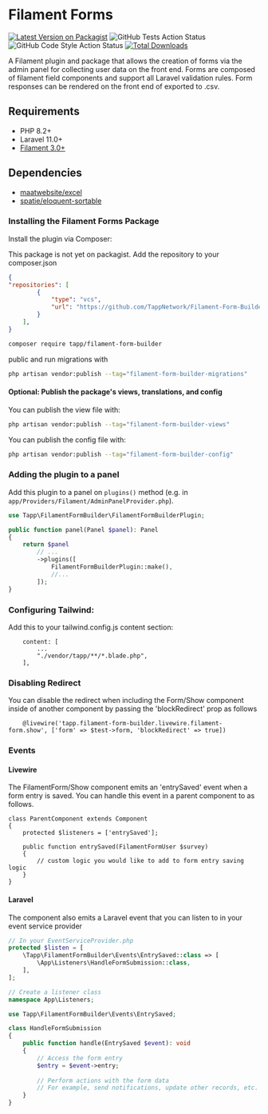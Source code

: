 # Filament Forms

[![Latest Version on Packagist](https://img.shields.io/packagist/v/tapp/filament-form-builder.svg?style=flat-square)](https://packagist.org/packages/tapp/filament-form-builder)
![GitHub Tests Action Status](https://github.com/TappNetwork/Filament-Form-Builder/actions/workflows/run-tests.yml/badge.svg)
![GitHub Code Style Action Status](https://github.com/TappNetwork/Filament-Form-Builder/actions/workflows/fix-php-code-style-issues.yml/badge.svg)
[![Total Downloads](https://img.shields.io/packagist/dt/tapp/filament-form-builder.svg?style=flat-square)](https://packagist.org/packages/tapp/filament-form-builder)

A Filament plugin and package that allows the creation of forms via the admin panel for collecting user data on the front end. Forms are composed of filament field components and support all Laravel validation rules. Form responses can be rendered on the front end of exported to .csv.

## Requirements

-   PHP 8.2+
-   Laravel 11.0+
-   [Filament 3.0+](https://github.com/laravel-filament/filament)

## Dependencies

-   [maatwebsite/excel](https://github.com/SpartnerNL/Laravel-Excel)
-   [spatie/eloquent-sortable](https://github.com/spatie/eloquent-sortable)

### Installing the Filament Forms Package

Install the plugin via Composer:

This package is not yet on packagist. Add the repository to your composer.json
```json
{
"repositories": [
        {
            "type": "vcs",
            "url": "https://github.com/TappNetwork/Filament-Form-Builder"
        }
    ],
}
```

```bash
composer require tapp/filament-form-builder
```

public and run migrations with

```bash
php artisan vendor:publish --tag="filament-form-builder-migrations"
```

#### Optional: Publish the package's views, translations, and config

You can publish the view file with:

```bash
php artisan vendor:publish --tag="filament-form-builder-views"
```

You can publish the config file with:

```bash
php artisan vendor:publish --tag="filament-form-builder-config"
```

### Adding the plugin to a panel

Add this plugin to a panel on `plugins()` method (e.g. in `app/Providers/Filament/AdminPanelProvider.php`).

```php
use Tapp\FilamentFormBuilder\FilamentFormBuilderPlugin;

public function panel(Panel $panel): Panel
{
    return $panel
        // ...
        ->plugins([
            FilamentFormBuilderPlugin::make(),
            //...
        ]);
}
```

### Configuring Tailwind:

Add this to your tailwind.config.js content section:

```
    content: [
        ...
        "./vendor/tapp/**/*.blade.php",
    ],
```

### Disabling Redirect
You can disable the redirect when including the Form/Show component inside of another component by passing the 'blockRedirect' prop as follows
```
    @livewire('tapp.filament-form-builder.livewire.filament-form.show', ['form' => $test->form, 'blockRedirect' => true])
```

### Events
#### Livewire
The FilamentForm/Show component emits an 'entrySaved' event when a form entry is saved. You can handle this event in a parent component to as follows.
```
class ParentComponent extends Component
{
    protected $listeners = ['entrySaved'];

    public function entrySaved(FilamentFormUser $survey)
    {
        // custom logic you would like to add to form entry saving logic
    }
}

```

#### Laravel
The component also emits a Laravel event that you can listen to in your event service provider
```php
// In your EventServiceProvider.php
protected $listen = [
    \Tapp\FilamentFormBuilder\Events\EntrySaved::class => [
        \App\Listeners\HandleFormSubmission::class,
    ],
];

// Create a listener class
namespace App\Listeners;

use Tapp\FilamentFormBuilder\Events\EntrySaved;

class HandleFormSubmission
{
    public function handle(EntrySaved $event): void
    {
        // Access the form entry
        $entry = $event->entry;
        
        // Perform actions with the form data
        // For example, send notifications, update other records, etc.
    }
}
```


